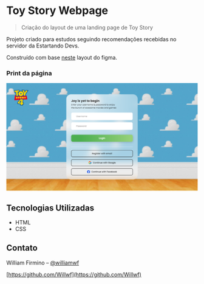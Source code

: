 # Toy Story Webpage

> Criação do layout de uma landing page de Toy Story

Projeto criado para estudos seguindo recomendações recebidas no servidor da Estartando Devs.

Construído com base [neste](<https://www.figma.com/file/7pK0vWHgEUp61FCgOm9BIe/Toy-Story-Webpage-(Community)?node-id=0%3A1>) layout do figma.

### Print da página

![](/screenshots/landing-page.png)

## Tecnologias Utilizadas

- HTML
- CSS

## Contato

William Firmino – [@williamwf](https://twitter.com/williamwf)

[https://github.com/Willwf](https://github.com/Willwf)
